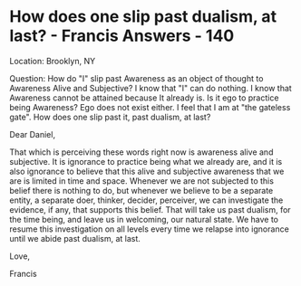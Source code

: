 # How does one slip past dualism, at last? - Francis Answers - 140

Location: Brooklyn, NY 

Question: How do "I" slip past Awareness as an object of thought to Awareness Alive and Subjective? I know that "I" can do nothing. I know that Awareness cannot be attained because It already is. Is it ego to practice being Awareness? Ego does not exist either. I feel that I am at "the gateless gate". How does one slip past it, past dualism, at last?

Dear Daniel,

That which is perceiving these words right now is awareness alive and subjective. It is ignorance to practice being what we already are, and it is also ignorance to believe that this alive and subjective awareness that we are is limited in time and space. Whenever we are not subjected to this belief there is nothing to do, but whenever we believe to be a separate entity, a separate doer, thinker, decider, perceiver, we can investigate the evidence, if any, that supports this belief. That will take us past dualism, for the time being, and leave us in welcoming, our natural state. We have to resume this investigation on all levels every time we relapse into ignorance until we abide past dualism, at last.

Love,

Francis

